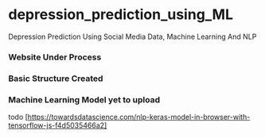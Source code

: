 # depression_prediction_using_ML
Depression Prediction Using Social Media Data, Machine Learning And NLP
### Website Under Process
### Basic Structure Created
### Machine Learning Model yet to upload
todo [https://towardsdatascience.com/nlp-keras-model-in-browser-with-tensorflow-js-f4d5035466a2]

